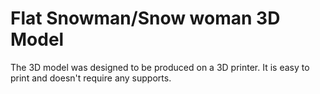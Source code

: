 # Flat Snowman/Snow woman 3D Model
The 3D model was designed to be produced on a 3D printer. It is easy to print and doesn't require any supports.
